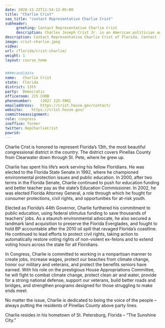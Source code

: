 ```yaml
---
date: 2020-11-22T11:54:12-05:00
title: "Charlie Crist"
seo_title: "contact Representative Charlie Crist"
subheader:
     greeting: Contact Representative Charlie Crist 
     description: Charles Joseph Crist Jr. is an American politician and lawyer who has been the U.S. Representative from Florida's 13th congressional district since 2017. The district is based in Pinellas County, including St. Petersburg. He served as the 44th governor of Florida from 2007 to 2011.
description: Contact Representative Charlie Crist of Florida. Contact information for Charlie Crist includes email address, phone number, and mailing address.
image: crist-charlie.jpeg
video: 
url: /florida/crist-charlie/
weight: 1
layout: course_home


####candidate
name:	Charlie Crist
state:	Florida
district: 13th
party:	Democratic
officeroom:	215 CHOB
phonenumber:	(202) 225-5961
emailaddress:	https://crist.house.gov/contact/
website:	https://crist.house.gov/
committeeassignment: 
role: congress
inoffice: former
twitter: RepCharlieCrist
powrid: 
---
```

Charlie Crist is honored to represent Florida’s 13th, the most beautiful congressional district in the country. The district covers Pinellas County from Clearwater down through St. Pete, where he grew up.

Charlie has spent his life’s work serving his fellow Floridians. He was elected to the Florida State Senate in 1992, where he championed environmental protection issues and public education. In 2000, after two terms in the Florida Senate, Charlie continued to push for education funding and better teacher pay as the state’s Education Commissioner. In 2002, he was elected Florida Attorney General, a role through which he fought for consumer protections, civil rights, and opportunities for at-risk youth.

Elected as Florida’s 44th Governor, Charlie furthered his commitment to public education, using federal stimulus funding to save thousands of teachers’ jobs. As a staunch environmental advocate, he also secured a landmark land acquisition to preserve the Florida Everglades, and fought to hold BP accountable after the 2010 oil spill that ravaged Florida’s coastline. He continued to lead efforts to protect civil rights, taking action to automatically restore voting rights of non-violent ex-felons and to extend voting hours across the state for all Floridians.

In Congress, Charlie is committed to working in a nonpartisan manner to create jobs, increase wages, protect our beaches from climate change, honor our military and veterans, and protect the benefits seniors have earned. With his role on the prestigious House Appropriations Committee, he will fight to combat climate change, protect clean air and water, provide for a strong national defense, support our veterans, build better roads and bridges, and strengthen programs designed for those struggling to make ends meet.

No matter the issue, Charlie is dedicated to being the voice of the people – always putting the residents of Pinellas County above party lines.

Charlie resides in his hometown of St. Petersburg, Florida – “The Sunshine City.”
